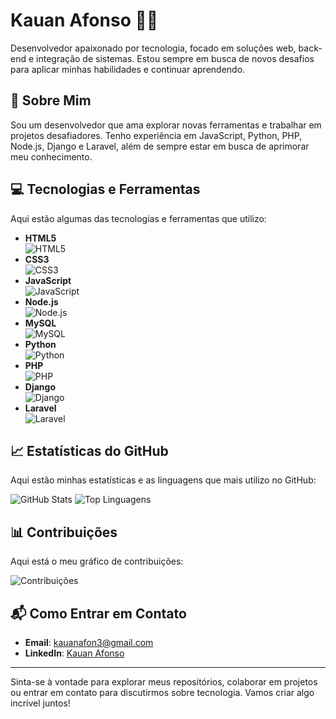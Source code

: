 # Kauan Afonso 👨‍💻

Desenvolvedor apaixonado por tecnologia, focado em soluções web, back-end e integração de sistemas. Estou sempre em busca de novos desafios para aplicar minhas habilidades e continuar aprendendo.

## 🌱 Sobre Mim

Sou um desenvolvedor que ama explorar novas ferramentas e trabalhar em projetos desafiadores. Tenho experiência em JavaScript, Python, PHP, Node.js, Django e Laravel, além de sempre estar em busca de aprimorar meu conhecimento.

## 💻 Tecnologias e Ferramentas

Aqui estão algumas das tecnologias e ferramentas que utilizo:

- **HTML5**  
  ![HTML5](https://img.shields.io/badge/HTML5-%23E34F26?logo=html5&logoColor=white)
- **CSS3**  
  ![CSS3](https://img.shields.io/badge/CSS3-%231572B6?logo=css3&logoColor=white)
- **JavaScript**  
  ![JavaScript](https://img.shields.io/badge/JavaScript-%23323330?logo=javascript&logoColor=%23F7DF1E)
- **Node.js**  
  ![Node.js](https://img.shields.io/badge/Node.js-%23339933?logo=node.js&logoColor=white)
- **MySQL**  
  ![MySQL](https://img.shields.io/badge/MySQL-%2300f?logo=mysql&logoColor=white)
- **Python**  
  ![Python](https://img.shields.io/badge/Python-%2314354C?logo=python&logoColor=white)
- **PHP**  
  ![PHP](https://img.shields.io/badge/PHP-%23777BB4?logo=php&logoColor=white)
- **Django**  
  ![Django](https://img.shields.io/badge/Django-%23092E20?logo=django&logoColor=white)
- **Laravel**  
  ![Laravel](https://img.shields.io/badge/Laravel-%23FF2D20?logo=laravel&logoColor=white)

## 📈 Estatísticas do GitHub

Aqui estão minhas estatísticas e as linguagens que mais utilizo no GitHub:

![GitHub Stats](https://github-readme-stats.vercel.app/api?username=KauanAfonso&show_icons=true&theme=radical)
![Top Linguagens](https://github-readme-stats.vercel.app/api/top-langs/?username=KauanAfonso&layout=compact&theme=radical)

## 📊 Contribuições

Aqui está o meu gráfico de contribuições:

![Contribuições](https://github-readme-streak-stats.herokuapp.com/?user=KauanAfonso&theme=radical)

## 📬 Como Entrar em Contato

- **Email**: [kauanafon3@gmail.com](mailto:kauanafon3@gmail.com)
- **LinkedIn**: [Kauan Afonso](https://www.linkedin.com/in/kauan-afonso-0452a5295/)

---

Sinta-se à vontade para explorar meus repositórios, colaborar em projetos ou entrar em contato para discutirmos sobre tecnologia. Vamos criar algo incrível juntos!
